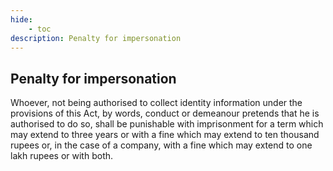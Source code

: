 ```yaml
---
hide:
    - toc
description: Penalty for impersonation
---
```


## Penalty for impersonation

Whoever, not being authorised to collect identity information under the provisions of this Act, by words, conduct or demeanour pretends that he is authorised to do so, shall be punishable with imprisonment for a term which may extend to three years or with a fine which may extend to ten thousand rupees or, in the case of a company, with a fine which may extend to one lakh rupees or with both.
